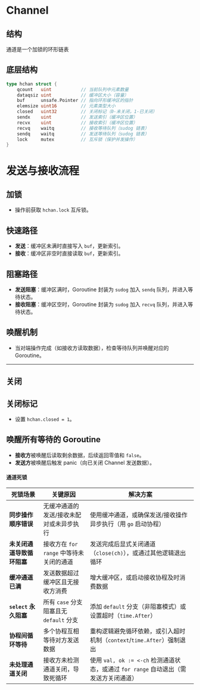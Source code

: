 # Channel

## 结构

通道是一个加锁的环形链表

## 底层结构
```go
type hchan struct {
    qcount   uint           // 当前队列中元素数量
    dataqsiz uint           // 缓冲区大小（容量）
    buf      unsafe.Pointer // 指向环形缓冲区的指针
    elemsize uint16         // 元素类型大小
    closed   uint32         // 关闭标记（0-未关闭，1-已关闭）
    sendx    uint           // 发送索引（缓冲区位置）
    recvx    uint           // 接收索引（缓冲区位置）
    recvq    waitq          // 接收等待队列（sudog 链表）
    sendq    waitq          // 发送等待队列（sudog 链表）
    lock     mutex          // 互斥锁（保护并发操作）
}
```

# 发送与接收流程

## 加锁
- 操作前获取 `hchan.lock` 互斥锁。

## 快速路径
- ​**发送**：缓冲区未满时直接写入 `buf`，更新索引。
- ​**接收**：缓冲区非空时直接读取 `buf`，更新索引。

## 阻塞路径
- ​**发送阻塞**：缓冲区满时，Goroutine 封装为 `sudog` 加入 `sendq` 队列，并进入等待状态。
- ​**接收阻塞**：缓冲区空时，Goroutine 封装为 `sudog` 加入 `recvq` 队列，并进入等待状态。

## 唤醒机制
- 当对端操作完成（如接收方读取数据），检查等待队列并唤醒对应的 Goroutine。

---

## 关闭

## 关闭标记
- 设置 `hchan.closed = 1`。

## 唤醒所有等待的 Goroutine
- ​**接收方**被唤醒后读取剩余数据，后续返回零值和 `false`。
- ​**发送方**被唤醒后触发 panic（向已关闭 Channel 发送数据）。

#### 通道死锁

| **死锁场景**             | **关键原因**                                 | **解决方案**                                                                 |
|--------------------------|--------------------------------------------|----------------------------------------------------------------------------|
| **同步操作顺序错误**       | 无缓冲通道的发送/接收未配对或未异步执行         | 使用缓冲通道，或确保发送/接收操作异步执行（用 `go` 启动协程）                       |
| **未关闭通道导致循环阻塞** | 接收方在 `for range` 中等待未关闭的通道         | 发送完成后显式关闭通道（`close(ch)`），或通过其他逻辑退出循环                         |
| **缓冲通道已满**           | 发送数据超过缓冲区且无接收方消费                | 增大缓冲区，或启动接收协程及时消费数据                                           |
| **`select` 永久阻塞**      | 所有 `case` 分支阻塞且无 `default` 分支         | 添加 `default` 分支（非阻塞模式）或设置超时（`time.After`）                          |
| **协程间循环等待**         | 多个协程互相等待对方发送数据                    | 重构逻辑避免循环依赖，或引入超时机制（`context`/`time.After`）强制退出                |
| **未处理通道关闭**         | 接收方未检测通道关闭，导致死循环                 | 使用 `val, ok := <-ch` 检测通道状态，或通过 `for range` 自动退出（需发送方关闭通道）   |
